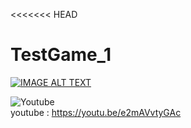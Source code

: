 <<<<<<< HEAD
# TestGame_1

[![IMAGE ALT TEXT](http://img.youtube.com/vi/e2mAVvtyGAc/0.jpg)](http://www.youtube.com/watch?v=e2mAVvtyGAc "Video Title")<br>

![Youtube](https://www.youtube.com/watch?v=e2mAVvtyGAc)
<br>
youtube : https://youtu.be/e2mAVvtyGAc


